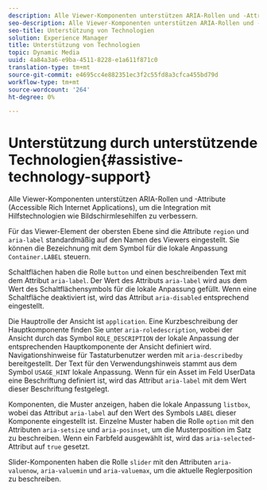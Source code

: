 ```yaml
---
description: Alle Viewer-Komponenten unterstützen ARIA-Rollen und -Attribute (Accessible Rich Internet Applications), um die Integration mit Hilfstechnologien wie Bildschirmlesehilfen zu verbessern.
seo-description: Alle Viewer-Komponenten unterstützen ARIA-Rollen und -Attribute (Accessible Rich Internet Applications), um die Integration mit Hilfstechnologien wie Bildschirmlesehilfen zu verbessern.
seo-title: Unterstützung von Technologien
solution: Experience Manager
title: Unterstützung von Technologien
topic: Dynamic Media
uuid: 4a84a3a6-e9ba-4511-8228-e1a611f871c0
translation-type: tm+mt
source-git-commit: e4695cc4e882351ec3f2c55fd8a3cfca455bd79d
workflow-type: tm+mt
source-wordcount: '264'
ht-degree: 0%

---
```



# Unterstützung durch unterstützende Technologien{#assistive-technology-support}

Alle Viewer-Komponenten unterstützen ARIA-Rollen und -Attribute (Accessible Rich Internet Applications), um die Integration mit Hilfstechnologien wie Bildschirmlesehilfen zu verbessern.

Für das Viewer-Element der obersten Ebene sind die Attribute `region` und `aria-label` standardmäßig auf den Namen des Viewers eingestellt. Sie können die Bezeichnung mit dem Symbol für die lokale Anpassung `Container.LABEL` steuern.

Schaltflächen haben die Rolle `button` und einen beschreibenden Text mit dem Attribut `aria-label`. Der Wert des Attributs `aria-label` wird aus dem Wert des Schaltflächensymbols für die lokale Anpassung gefüllt. Wenn eine Schaltfläche deaktiviert ist, wird das Attribut `aria-disabled` entsprechend eingestellt.

Die Hauptrolle der Ansicht ist `application`. Eine Kurzbeschreibung der Hauptkomponente finden Sie unter `aria-roledescription`, wobei der Ansicht durch das Symbol `ROLE_DESCRIPTION` der lokale Anpassung der entsprechenden Hauptkomponente der Ansicht definiert wird. Navigationshinweise für Tastaturbenutzer werden mit `aria-describedby` bereitgestellt. Der Text für den Verwendungshinweis stammt aus dem Symbol `USAGE_HINT` lokale Anpassung. Wenn für ein Asset im Feld UserData eine Beschriftung definiert ist, wird das Attribut `aria-label` mit dem Wert dieser Beschriftung festgelegt.

Komponenten, die Muster anzeigen, haben die lokale Anpassung `listbox`, wobei das Attribut `aria-label` auf den Wert des Symbols `LABEL` dieser Komponente eingestellt ist. Einzelne Muster haben die Rolle `option` mit den Attributen `aria-setsize` und `aria-posinset`, um die Musterposition im Satz zu beschreiben. Wenn ein Farbfeld ausgewählt ist, wird das `aria-selected`-Attribut auf `true` gesetzt.

Slider-Komponenten haben die Rolle `slider` mit den Attributen `aria-valuenow`, `aria-valuemin` und `aria-valuemax`, um die aktuelle Reglerposition zu beschreiben.
